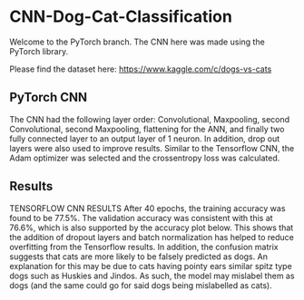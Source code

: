 # CNN-Dog-Cat-Classification

Welcome to the PyTorch branch. The CNN here was made using the PyTorch library.

Please find the dataset here: https://www.kaggle.com/c/dogs-vs-cats


## PyTorch CNN
The CNN had the following layer order: Convolutional, Maxpooling, second Convolutional, second Maxpooling, flattening for the ANN, and finally two fully connected layer to an output layer of 1 neuron. In addition, drop out layers were also used to improve results.
Similar to the Tensorflow CNN, the Adam optimizer was selected and the crossentropy loss was calculated.

## Results
TENSORFLOW CNN RESULTS
After 40 epochs, the training accuracy was found to be 77.5%. The validation accuracy was consistent with this at 76.6%, which is also supported by the accuracy plot below. This shows that the addition of dropout layers and batch normalization has helped to reduce overfitting from the Tensorflow results.
In addition, the confusion matrix suggests that cats are more likely to be falsely predicted as dogs. An explanation for this may be due to cats having pointy ears similar spitz type dogs such as Huskies and Jindos. As such, the model may mislabel them as dogs (and the same could go for said dogs being mislabelled as cats).
